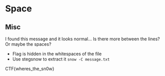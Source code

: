 # Space
## Misc

I found this message and it looks normal... Is there more between the lines? Or maybe the spaces?

- Flag is hidden in the whitespaces of the file
- Use stegsnow to extract it `snow -C message.txt`

CTF{wheres_the_sn0w}
